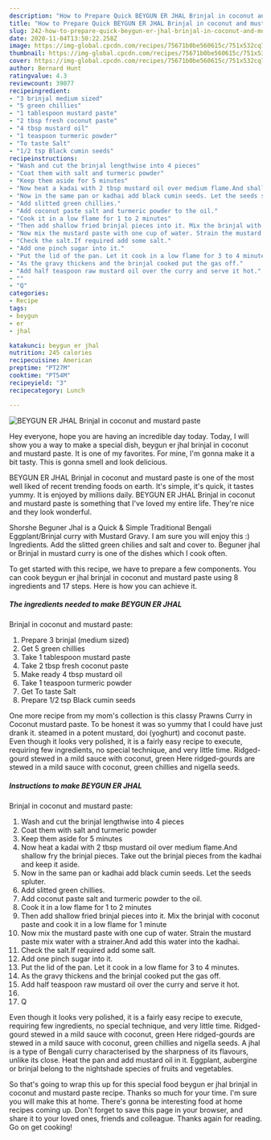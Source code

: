 ```yaml
---
description: "How to Prepare Quick BEYGUN ER JHAL Brinjal in coconut and mustard paste"
title: "How to Prepare Quick BEYGUN ER JHAL Brinjal in coconut and mustard paste"
slug: 242-how-to-prepare-quick-beygun-er-jhal-brinjal-in-coconut-and-mustard-paste
date: 2020-11-04T13:50:22.258Z
image: https://img-global.cpcdn.com/recipes/75671b0be560615c/751x532cq70/beygun-er-jhal-brinjal-in-coconut-and-mustard-paste-recipe-main-photo.jpg
thumbnail: https://img-global.cpcdn.com/recipes/75671b0be560615c/751x532cq70/beygun-er-jhal-brinjal-in-coconut-and-mustard-paste-recipe-main-photo.jpg
cover: https://img-global.cpcdn.com/recipes/75671b0be560615c/751x532cq70/beygun-er-jhal-brinjal-in-coconut-and-mustard-paste-recipe-main-photo.jpg
author: Bernard Hunt
ratingvalue: 4.3
reviewcount: 39077
recipeingredient:
- "3 brinjal medium sized"
- "5 green chillies"
- "1 tablespoon mustard paste"
- "2 tbsp fresh coconut paste"
- "4 tbsp mustard oil"
- "1 teaspoon turmeric powder"
- "To taste Salt"
- "1/2 tsp Black cumin seeds"
recipeinstructions:
- "Wash and cut the brinjal lengthwise into 4 pieces"
- "Coat them with salt and turmeric powder"
- "Keep them aside for 5 minutes"
- "Now heat a kadai with 2 tbsp mustard oil over medium flame.And shallow fry the brinjal pieces. Take out the brinjal pieces from the kadhai and keep it aside."
- "Now in the same pan or kadhai add black cumin seeds. Let the seeds spluter."
- "Add slitted green chillies."
- "Add coconut paste salt and turmeric powder to the oil."
- "Cook it in a low flame for 1 to 2 minutes"
- "Then add shallow fried brinjal pieces into it. Mix the brinjal with coconut paste and cook it in a low flame for 1 minute"
- "Now mix the mustard paste with one cup of water. Strain the mustard paste mix water with a strainer.And add this water into the kadhai."
- "Check the salt.If required add some salt."
- "Add one pinch sugar into it."
- "Put the lid of the pan. Let it cook in a low flame for 3 to 4 minutes."
- "As the gravy thickens and the brinjal cooked put the gas off."
- "Add half teaspoon raw mustard oil over the curry and serve it hot."
- ""
- "Q"
categories:
- Recipe
tags:
- beygun
- er
- jhal

katakunci: beygun er jhal 
nutrition: 245 calories
recipecuisine: American
preptime: "PT27M"
cooktime: "PT54M"
recipeyield: "3"
recipecategory: Lunch

---
```



![BEYGUN ER JHAL
Brinjal in coconut and mustard paste](https://img-global.cpcdn.com/recipes/75671b0be560615c/751x532cq70/beygun-er-jhal-brinjal-in-coconut-and-mustard-paste-recipe-main-photo.jpg)

Hey everyone, hope you are having an incredible day today. Today, I will show you a way to make a special dish, beygun er jhal
brinjal in coconut and mustard paste. It is one of my favorites. For mine, I'm gonna make it a bit tasty. This is gonna smell and look delicious.

BEYGUN ER JHAL
Brinjal in coconut and mustard paste is one of the most well liked of recent trending foods on earth. It's simple, it's quick, it tastes yummy. It is enjoyed by millions daily. BEYGUN ER JHAL
Brinjal in coconut and mustard paste is something that I've loved my entire life. They're nice and they look wonderful.

Shorshe Beguner Jhal is a Quick &amp; Simple Traditional Bengali Eggplant/Brinjal curry with Mustard Gravy. I am sure you will enjoy this :) Ingredients. Add the slitted green chilies and salt and cover to. Beguner jhal or Brinjal in mustard curry is one of the dishes which I cook often.


To get started with this recipe, we have to prepare a few components. You can cook beygun er jhal
brinjal in coconut and mustard paste using 8 ingredients and 17 steps. Here is how you can achieve it.

<!--inarticleads1-->

##### The ingredients needed to make BEYGUN ER JHAL
Brinjal in coconut and mustard paste:

1. Prepare 3 brinjal (medium sized)
1. Get 5 green chillies
1. Take 1 tablespoon mustard paste
1. Take 2 tbsp fresh coconut paste
1. Make ready 4 tbsp mustard oil
1. Take 1 teaspoon turmeric powder
1. Get To taste Salt
1. Prepare 1/2 tsp Black cumin seeds


One more recipe from my mom&#39;s collection is this classy Prawns Curry in Coconut mustard paste. To be honest it was so yummy that I could have just drank it. steamed in a potent mustard, doi (yoghurt) and coconut paste. Even though it looks very polished, it is a fairly easy recipe to execute, requiring few ingredients, no special technique, and very little time. Ridged-gourd stewed in a mild sauce with coconut, green Here ridged-gourds are stewed in a mild sauce with coconut, green chillies and nigella seeds. 

<!--inarticleads2-->

##### Instructions to make BEYGUN ER JHAL
Brinjal in coconut and mustard paste:

1. Wash and cut the brinjal lengthwise into 4 pieces
1. Coat them with salt and turmeric powder
1. Keep them aside for 5 minutes
1. Now heat a kadai with 2 tbsp mustard oil over medium flame.And shallow fry the brinjal pieces. Take out the brinjal pieces from the kadhai and keep it aside.
1. Now in the same pan or kadhai add black cumin seeds. Let the seeds spluter.
1. Add slitted green chillies.
1. Add coconut paste salt and turmeric powder to the oil.
1. Cook it in a low flame for 1 to 2 minutes
1. Then add shallow fried brinjal pieces into it. Mix the brinjal with coconut paste and cook it in a low flame for 1 minute
1. Now mix the mustard paste with one cup of water. Strain the mustard paste mix water with a strainer.And add this water into the kadhai.
1. Check the salt.If required add some salt.
1. Add one pinch sugar into it.
1. Put the lid of the pan. Let it cook in a low flame for 3 to 4 minutes.
1. As the gravy thickens and the brinjal cooked put the gas off.
1. Add half teaspoon raw mustard oil over the curry and serve it hot.
1. 
1. Q


Even though it looks very polished, it is a fairly easy recipe to execute, requiring few ingredients, no special technique, and very little time. Ridged-gourd stewed in a mild sauce with coconut, green Here ridged-gourds are stewed in a mild sauce with coconut, green chillies and nigella seeds. A jhal is a type of Bengali curry characterised by the sharpness of its flavours, unlike its close. Heat the pan and add mustard oil in it. Eggplant, aubergine or brinjal belong to the nightshade species of fruits and vegetables. 

So that's going to wrap this up for this special food beygun er jhal
brinjal in coconut and mustard paste recipe. Thanks so much for your time. I'm sure you will make this at home. There's gonna be interesting food at home recipes coming up. Don't forget to save this page in your browser, and share it to your loved ones, friends and colleague. Thanks again for reading. Go on get cooking!
